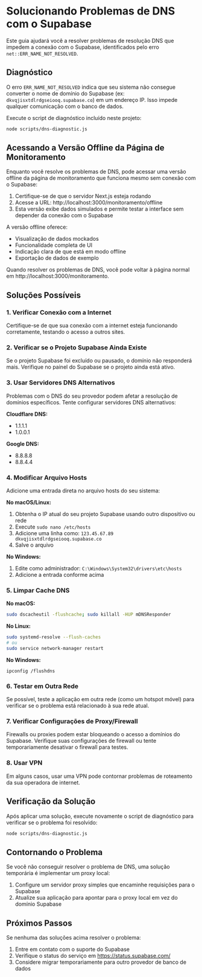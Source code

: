 # Solucionando Problemas de DNS com o Supabase

Este guia ajudará você a resolver problemas de resolução DNS que impedem a conexão com o Supabase, identificados pelo erro `net::ERR_NAME_NOT_RESOLVED`.

## Diagnóstico

O erro `ERR_NAME_NOT_RESOLVED` indica que seu sistema não consegue converter o nome de domínio do Supabase (ex: `dkvqjisxtdlrdgseiooq.supabase.co`) em um endereço IP. Isso impede qualquer comunicação com o banco de dados.

Execute o script de diagnóstico incluído neste projeto:

```bash
node scripts/dns-diagnostic.js
```

## Acessando a Versão Offline da Página de Monitoramento

Enquanto você resolve os problemas de DNS, pode acessar uma versão offline da página de monitoramento que funciona mesmo sem conexão com o Supabase:

1. Certifique-se de que o servidor Next.js esteja rodando
2. Acesse a URL: http://localhost:3000/monitoramento/offline
3. Esta versão exibe dados simulados e permite testar a interface sem depender da conexão com o Supabase

A versão offline oferece:
- Visualização de dados mockados
- Funcionalidade completa de UI
- Indicação clara de que está em modo offline
- Exportação de dados de exemplo

Quando resolver os problemas de DNS, você pode voltar à página normal em http://localhost:3000/monitoramento.

## Soluções Possíveis

### 1. Verificar Conexão com a Internet

Certifique-se de que sua conexão com a internet esteja funcionando corretamente, testando o acesso a outros sites.

### 2. Verificar se o Projeto Supabase Ainda Existe

Se o projeto Supabase foi excluído ou pausado, o domínio não responderá mais. Verifique no painel do Supabase se o projeto ainda está ativo.

### 3. Usar Servidores DNS Alternativos

Problemas com o DNS do seu provedor podem afetar a resolução de domínios específicos. Tente configurar servidores DNS alternativos:

**Cloudflare DNS:**
- 1.1.1.1
- 1.0.0.1

**Google DNS:**
- 8.8.8.8
- 8.8.4.4

### 4. Modificar Arquivo Hosts

Adicione uma entrada direta no arquivo hosts do seu sistema:

**No macOS/Linux:**
1. Obtenha o IP atual do seu projeto Supabase usando outro dispositivo ou rede
2. Execute `sudo nano /etc/hosts`
3. Adicione uma linha como: `123.45.67.89 dkvqjisxtdlrdgseiooq.supabase.co`
4. Salve o arquivo

**No Windows:**
1. Edite como administrador: `C:\Windows\System32\drivers\etc\hosts`
2. Adicione a entrada conforme acima

### 5. Limpar Cache DNS

**No macOS:**
```bash
sudo dscacheutil -flushcache; sudo killall -HUP mDNSResponder
```

**No Linux:**
```bash
sudo systemd-resolve --flush-caches
# ou
sudo service network-manager restart
```

**No Windows:**
```
ipconfig /flushdns
```

### 6. Testar em Outra Rede

Se possível, teste a aplicação em outra rede (como um hotspot móvel) para verificar se o problema está relacionado à sua rede atual.

### 7. Verificar Configurações de Proxy/Firewall

Firewalls ou proxies podem estar bloqueando o acesso a domínios do Supabase. Verifique suas configurações de firewall ou tente temporariamente desativar o firewall para testes.

### 8. Usar VPN

Em alguns casos, usar uma VPN pode contornar problemas de roteamento da sua operadora de internet.

## Verificação da Solução

Após aplicar uma solução, execute novamente o script de diagnóstico para verificar se o problema foi resolvido:

```bash
node scripts/dns-diagnostic.js
```

## Contornando o Problema

Se você não conseguir resolver o problema de DNS, uma solução temporária é implementar um proxy local:

1. Configure um servidor proxy simples que encaminhe requisições para o Supabase
2. Atualize sua aplicação para apontar para o proxy local em vez do domínio Supabase

## Próximos Passos

Se nenhuma das soluções acima resolver o problema:

1. Entre em contato com o suporte do Supabase
2. Verifique o status do serviço em https://status.supabase.com/
3. Considere migrar temporariamente para outro provedor de banco de dados 